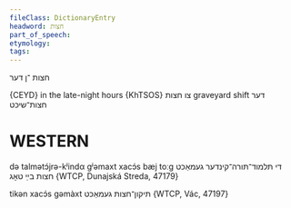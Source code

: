 ```yaml
---
fileClass: DictionaryEntry
headword: חצות
part_of_speech: 
etymology: 
tags: 
---
```

חצות
־ן
דער

{CEYD}
in the late-night hours {KhTSOS} צו חצות
graveyard shift דער חצות־שיכט

WESTERN
========

də talmətɔ́jrə-kʲindα gʲəmaxt xacɔ́s bæj toːg די תּלמוד־תּורה־קינדער געמאַכט חצות בײַ טאָג {WTCP, Dunajská Streda, 47179}

tikən xacɔ́s gəmàxt תּיקון־חצות געמאַכט {WTCP, Vác, 47197}
